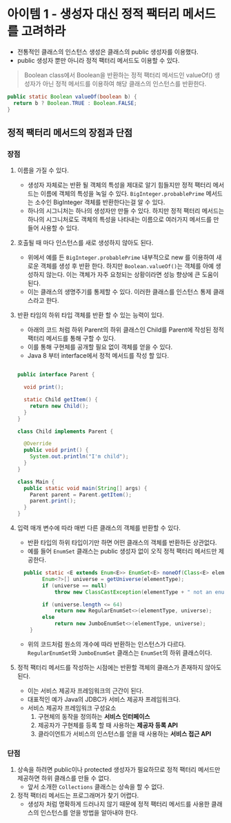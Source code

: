 # 아이템 1 - 생성자 대신 정적 팩터리 메서드를 고려하라

- 전통적인 클래스의 인스턴스 생성은 클래스의 public 생성자를 이용했다.
- public 생성자 뿐만 아니라 정적 팩터리 메서드도 이용할 수 있다.

> Boolean class에서 Boolean을 반환하는 정적 팩터리 메서드인 valueOf()
> 생성자가 아닌 정적 메서드를 이용하여 해당 클래스의 인스턴스를 반환한다.

```java
public static Boolean valueOf(boolean b) {
  return b ? Boolean.TRUE : Boolean.FALSE;
}
```

## 정적 팩터리 메서드의 장점과 단점

### 장점

1. 이름을 가질 수 있다.

   - 생성자 자체로는 반환 될 객체의 특성을 제대로 알기 힘들지만
     정적 팩터리 메서드는 이름에 객체의 특성을 녹일 수 있다.
     `BigInteger.probablePrime` 메서드는 소수인 BigInteger 객체를 반환한다는걸 알 수 있다.
   - 하나의 시그니처는 하나의 생성자만 만들 수 있다. 하지만 정적 팩터리 메서드는 하나의 시그니처로도
     객체의 특성을 나타내는 이름으로 여러가지 메서드를 만들어 사용할 수 있다.
2. 호출될 때 마다 인스턴스를 새로 생성하지 않아도 된다.

   - 위에서 예를 든 `BigInteger.probablePrime` 내부적으로 new 를 이용하여 새로운 객체를 생성 후 반환 한다.
     하지만 `Boolean.valueOf()`는 객체를 아예 생성하지 않는다. 이는 객체가 자주 요청되는 상황이라면
     성능 향상에 큰 도움이 된다.
   - 이는 클래스의 생명주기를 통제할 수 있다. 이러한 클래스를 인스턴스 통제 클래스라고 한다.
3. 반환 타임의 하위 타입 객체를 반환 할 수 있는 능력이 있다.

   - 아래의 코드 처럼 하위 Parent의 하위 클래스인 Child를 Parent에 작성된 정적 팩터리 메서드를 통해 구할 수 있다.
   - 이를 통해 구현체를 공개할 필요 없이 객체를 얻을 수 있다.
   - Java 8 부터 interface에서 정적 메서드를 작성 할 있다.

   ```java

   public interface Parent {

     void print();

     static Child getItem() {
       return new Child();
     }
   }

   class Child implements Parent {

     @Override
     public void print() {
       System.out.println("I'm child");
     }
   }

   class Main {
     public static void main(String[] args) {
       Parent parent = Parent.getItem();
       parent.print();
     }
   }
   ```
4. 입력 매개 변수에 따라 매번 다른 클래스의 객체를 반환할 수 있다.

   - 반환 타입의 하위 타입이기만 하면 어떤 클래스의 객체를 반환하든 상관없다.
   - 예를 들어 `EnumSet` 클래스는 public 생성자 없이 오직 정적 팩터리 메서드만 제공한다.

   ```java
     public static <E extends Enum<E>> EnumSet<E> noneOf(Class<E> elementType) {
           Enum<?>[] universe = getUniverse(elementType);
           if (universe == null)
               throw new ClassCastException(elementType + " not an enum");

           if (universe.length <= 64)
               return new RegularEnumSet<>(elementType, universe);
           else
               return new JumboEnumSet<>(elementType, universe);
       }
   ```
   - 위의 코드처럼 원소의 개수에 따라 반환하는 인스턴스가 다르다. `RegularEnumSet`와 `JumboEnumSet` 클래스는
     `EnumSet`의 하위 클래스이다.
5. 정적 팩터리 메서드를 작성하는 시점에는 반환할 객체의 클래스가 존재하지 않아도 된다.

   - 이는 서비스 제공자 프레임워크의 근간이 된다.
   - 대표적인 예가 Java의 JDBC가 서비스 제공자 프레임워크다.
   - 서비스 제공자 프레임워크 구성요소
     1. 구현체의 동작을 정의하는 **서비스 인터페이스**
     2. 제공자가 구현체를 등록 할 때 사용하는 **제공자 등록 API**
     3. 클라이언트가 서비스의 인스턴스를 얻을 때 사용하는 **서비스 접근 API**
     
### 단점
1. 상속을 하려면 public이나 protected 생성자가 필요하므로 정적 팩터리 메서드만 제공하면 하위 클래스를 만들 수 없다.
   - 앞서 소개한 `Collections` 클래스는 상속을 할 수 없다.
2. 정적 팩터리 메서드는 프로그래머가 찾기 어렵다.
   - 생성자 처럼 명확하게 드러나지 않기 때문에 정적 팩터리 메서드를 사용한 클래스의 인스턴스를 얻을 방법을 알아내야 한다. 